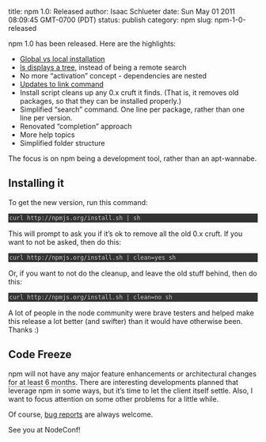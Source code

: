 title: npm 1.0: Released
author: Isaac Schlueter
date: Sun May 01 2011 08:09:45 GMT-0700 (PDT)
status: publish
category: npm
slug: npm-1-0-released

<p>npm 1.0 has been released. Here are the highlights:</p>

<ul> <li><a href="http://blog.nodejs.org/2011/03/23/npm-1-0-global-vs-local-installation/">Global vs local installation</a></li> <li><a href="http://blog.nodejs.org/2011/03/17/npm-1-0-the-new-ls/">ls displays a tree</a>, instead of being a remote search</li> <li>No more &#8220;activation&#8221; concept - dependencies are nested</li> <li><a href="http://blog.nodejs.org/2011/04/06/npm-1-0-link/">Updates to link command</a></li> <li>Install script cleans up any 0.x cruft it finds. (That is, it removes old packages, so that they can be installed properly.)</li> <li>Simplified &#8220;search&#8221; command. One line per package, rather than one line per version.</li> <li>Renovated &#8220;completion&#8221; approach</li> <li>More help topics</li> <li>Simplified folder structure</li> </ul>

<p>The focus is on npm being a development tool, rather than an apt-wannabe.</p>

<h2 id="installing_it">Installing it</h2>

<p>To get the new version, run this command:</p>

<pre style="background:#333;color:#ccc;overflow:auto;padding:2px;"><code>curl http://npmjs.org/install.sh | sh </code></pre>

<p>This will prompt to ask you if it&#8217;s ok to remove all the old 0.x cruft. If you want to not be asked, then do this:</p>

<pre style="background:#333;color:#ccc;overflow:auto;padding:2px;"><code>curl http://npmjs.org/install.sh | clean=yes sh </code></pre>

<p>Or, if you want to not do the cleanup, and leave the old stuff behind, then do this:</p>

<pre style="background:#333;color:#ccc;overflow:auto;padding:2px;"><code>curl http://npmjs.org/install.sh | clean=no sh </code></pre>

<p>A lot of people in the node community were brave testers and helped make this release a lot better (and swifter) than it would have otherwise been. Thanks :)</p>

<h2 id="code_freeze">Code Freeze</h2>

<p>npm will not have any major feature enhancements or architectural changes <span style="border-bottom:1px dotted;cursor:default;" title="That is, the freeze ends no sooner than November 1, 2011">for at least 6 months</span>. There are interesting developments planned that leverage npm in some ways, but it&#8217;s time to let the client itself settle. Also, I want to focus attention on some other problems for a little while.</p>

<p>Of course, <a href="https://github.com/isaacs/npm/issues">bug reports</a> are always welcome.</p>

<p>See you at NodeConf!</p>
